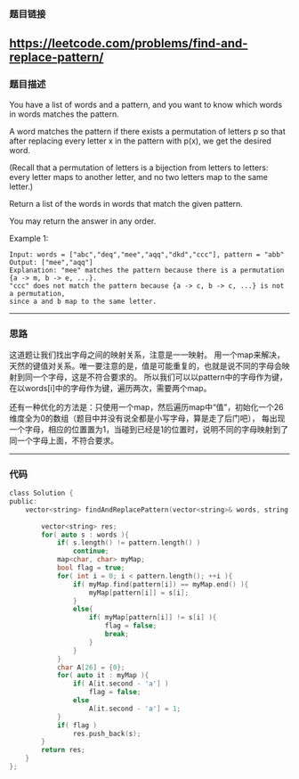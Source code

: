 ### 题目链接
https://leetcode.com/problems/find-and-replace-pattern/
------

### 题目描述
You have a list of words and a pattern, and you want to know which words in words matches the pattern.

A word matches the pattern if there exists a permutation of letters p so that after replacing every letter x in the pattern with p(x), we get the desired word.

(Recall that a permutation of letters is a bijection from letters to letters: every letter maps to another letter, and no two letters map to the same letter.)

Return a list of the words in words that match the given pattern. 

You may return the answer in any order.

 

Example 1:
```
Input: words = ["abc","deq","mee","aqq","dkd","ccc"], pattern = "abb"
Output: ["mee","aqq"]
Explanation: "mee" matches the pattern because there is a permutation {a -> m, b -> e, ...}. 
"ccc" does not match the pattern because {a -> c, b -> c, ...} is not a permutation,
since a and b map to the same letter.
```

------
### **思路**
这道题让我们找出字母之间的映射关系，注意是一一映射。
用一个map来解决，天然的键值对关系。唯一要注意的是，值是可能重复的，也就是说不同的字母会映射到同一个字母，这是不符合要求的。
所以我们可以以pattern中的字母作为键，在以words[i]中的字母作为键，遍历两次，需要两个map。

还有一种优化的方法是：只使用一个map，然后遍历map中“值”，初始化一个26维度全为0的数组（题目中并没有说全都是小写字母，算是走了后门吧），
每出现一个字母，相应的位置置为1，当碰到已经是1的位置时，说明不同的字母映射到了同一个字母上面，不符合要求。

------
### **代码**

```c
class Solution {
public:
    vector<string> findAndReplacePattern(vector<string>& words, string pattern) {
        
        vector<string> res;
        for( auto s : words ){
            if( s.length() != pattern.length() )
                continue;
            map<char, char> myMap;
            bool flag = true;
            for( int i = 0; i < pattern.length(); ++i ){
                if( myMap.find(pattern[i]) == myMap.end() ){
                    myMap[pattern[i]] = s[i];
                }
                else{
                    if( myMap[pattern[i]] != s[i] ){
                        flag = false;
                        break;
                    }
                }
            }
            char A[26] = {0};
            for( auto it : myMap ){
                if( A[it.second - 'a'] )
                    flag = false;
                else
                    A[it.second - 'a'] = 1;
            }
            if( flag )
                res.push_back(s);
        }
        return res;
    }
};
```
